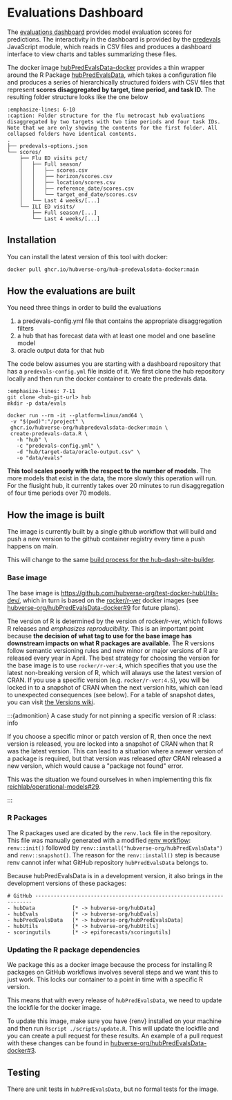 # Evaluations Dashboard

The [evaluations dashboard](#dashboard-predevals) provides model evaluation scores
for predictions. The interactivity in the dashboard is provided by the [predevals](https://github.com/hubverse-org/predevals) JavaScript module, which reads in CSV files and produces a
dashboard interface to view charts and tables summarizing these files.

The docker image
[hubPredEvalsData-docker](https://github.com/hubverse-org/hubPredEvalsData-docker)
provides a thin wrapper around the R Package
[hubPredEvalsData](https://hubverse-org.github.io/hubPredEvalsData), which
takes a configuration file and produces a series of hierarchically structured
folders with CSV files that represent **scores disaggregated by target, time
period, and task ID.** The resulting folder structure looks like the one below

```{code-block}
:emphasize-lines: 6-10
:caption: Folder structure for the flu metrocast hub evaluations disaggregated by two targets with two time periods and four task IDs. Note that we are only showing the contents for the first folder. All collapsed folders have identical contents.
.
├── predevals-options.json
└── scores/
    ├── Flu ED visits pct/
    │   ├── Full season/
    │   │   ├── scores.csv
    │   │   ├── horizon/scores.csv
    │   │   ├── location/scores.csv
    │   │   ├── reference_date/scores.csv
    │   │   └── target_end_date/scores.csv
    │   └── Last 4 weeks/[...]
    └── ILI ED visits/
        ├── Full season/[...]
        └── Last 4 weeks/[...]
```

## Installation

You can install the latest version of this tool with docker:

```bash
docker pull ghcr.io/hubverse-org/hub-predevalsdata-docker:main
```

## How the evaluations are built

You need three things in order to build the evaluations

1. a predevals-config.yml file that contains the appropriate disaggregation filters
2. a hub that has forecast data with at least one model and one baseline model
3. oracle output data for that hub

The code below assumes you are starting with a dashboard repository that has
a `predevals-config.yml` file inside of it. We first clone the hub repository
locally and then run the docker container to create the predevals data.

```{code-block} bash
:emphasize-lines: 7-11
git clone <hub-git-url> hub
mkdir -p data/evals

docker run --rm -it --platform=linux/amd64 \
 -v "$(pwd)":"/project" \
 ghcr.io/hubverse-org/hubpredevalsdata-docker:main \
 create-predevals-data.R \
   -h "hub" \
   -c "predevals-config.yml" \
   -d "hub/target-data/oracle-output.csv" \
   -o "data/evals"
```

**This tool scales poorly with the respect to the number of models.** The more
models that exist in the data, the more slowly this operation will run. For the
flusight hub, it currently takes over 20 minutes to run disaggregation of four
time periods over 70 models.

## How the image is built

The image is currently built by a single github workflow that will build and
push a new version to the github container registry every time a push happens on
main.

This will change to the same [build process for the hub-dash-site-builder](#dashboard-site-image-build).


### Base image

The base image is <https://github.com/hubverse-org/test-docker-hubUtils-dev/>,
which in turn is based on the
[rocker/r-ver](https://rocker-project.org/images/versioned/r-ver.html) docker
images (see
[hubverse-org/hubPredEvalsData-docker#9](https://github.com/hubverse-org/hubPredEvalsData-docker/issues/9)
for future plans).

The version of R is determined by the version of rocker/r-ver, which follows R
releases and _emphasizes reproducibility_. This is an important point because
**the decision of what tag to use for the base image has downstream impacts on
what R packages are available.** The R versions follow semantic versioning rules
and new minor or major versions of R are released every year in April. The best
strategy for choosing the version for the base image is to use `rocker/r-ver:4`,
which specifies that you use the latest non-breaking version of R, which will
always use the latest version of CRAN. If you use a specific version (e.g.
`rocker/r-ver:4.5`), you will be locked in to a snapshot of CRAN when the next
version hits, which can lead to unexpected consequences (see below). For a
table of snapshot dates, you can visit [the Versions
wiki](https://github.com/rocker-org/rocker-versioned2/wiki/Versions).



:::{admonition} A case study for not pinning a specific version of R
:class: info

If you choose a specific minor or patch version of R, then once the next
version is released, you are locked into a snapshot of CRAN when that R was the
latest version. This can lead to a situation where a newer version of a package
is required, but that version was released _after_ CRAN released a new version,
which would cause a "package not found" error.

This was the situation we found ourselves in when implementing this fix
[reichlab/operational-models#29](https://github.com/reichlab/operational-models/pull/29).

:::


### R Packages

The R packages used are dicated by the `renv.lock` file in the repository. This
file was manually generated with a modified [renv workflow](https://docs.posit.co/ide/user/ide/guide/environments/r/renv.html#workflow): `renv::init()` followed by
`renv::install("hubverse-org/hubPredEvalsData")` and `renv::snapshot()`. The
reason for the `renv::install()` step is because renv cannot infer what GitHub
repository `hubPredEvalsData` belongs to.

Because hubPredEvalsData is in a development version, it also brings in the
development versions of these packages:

```
# GitHub ---------------------------------------------------------------------
- hubData            [* -> hubverse-org/hubData]
- hubEvals           [* -> hubverse-org/hubEvals]
- hubPredEvalsData   [* -> hubverse-org/hubPredEvalsData]
- hubUtils           [* -> hubverse-org/hubUtils]
- scoringutils       [* -> epiforecasts/scoringutils]
```


### Updating the R package dependencies

We package this as a docker image because the process for installing R packages
on GitHub workflows involves several steps and we want this to just work. This
locks our container to a point in time with a specific R version.

This means that with every release of `hubPredEvalsData`, we need to update the
lockfile for the docker image.

To update this image, make sure you have {renv} installed on your machine and
then run `Rscript ./scripts/update.R`. This will update the lockfile and you can
create a pull request for these results. An example of a pull request with
these changes can be found in [hubverse-org/hubPredEvalsData-docker#3](https://github.com/hubverse-org/hubPredEvalsData-docker/pull/3).

## Testing

There are unit tests in `hubPredEvalsData`, but no formal tests for the image.
